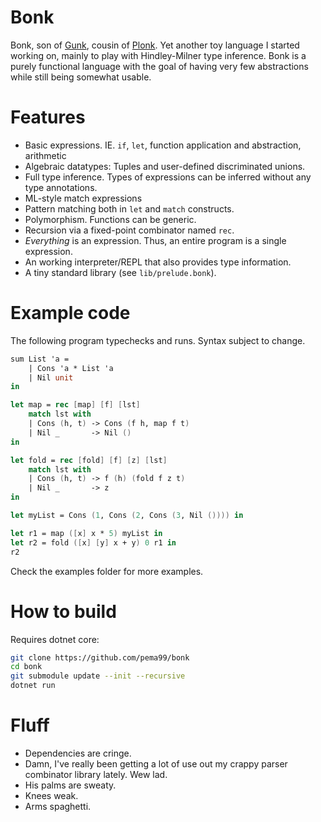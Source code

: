 # Bonk
Bonk, son of [Gunk](https://github.com/pema99/gunk), cousin of [Plonk](https://github.com/pema99/plonk).
Yet another toy language I started working on, mainly to play with Hindley-Milner type inference. Bonk is a purely functional language with the goal of having very few abstractions while still being somewhat usable.

# Features
- Basic expressions. IE. `if`, `let`, function application and abstraction, arithmetic
- Algebraic datatypes: Tuples and user-defined discriminated unions.
- Full type inference. Types of expressions can be inferred without any type annotations.
- ML-style match expressions
- Pattern matching both in `let` and `match` constructs.
- Polymorphism. Functions can be generic.
- Recursion via a fixed-point combinator named `rec`.
- _Everything_ is an expression. Thus, an entire program is a single expression.
- An working interpreter/REPL that also provides type information.
- A tiny standard library (see `lib/prelude.bonk`).

# Example code
The following program typechecks and runs. Syntax subject to change.
```fs
sum List 'a =
    | Cons 'a * List 'a
    | Nil unit
in

let map = rec [map] [f] [lst]
    match lst with
    | Cons (h, t) -> Cons (f h, map f t)
    | Nil _       -> Nil () 
in

let fold = rec [fold] [f] [z] [lst]
    match lst with
    | Cons (h, t) -> f (h) (fold f z t)
    | Nil _       -> z
in

let myList = Cons (1, Cons (2, Cons (3, Nil ()))) in

let r1 = map ([x] x * 5) myList in
let r2 = fold ([x] [y] x + y) 0 r1 in
r2
```
Check the examples folder for more examples.

# How to build
Requires dotnet core:
```sh
git clone https://github.com/pema99/bonk
cd bonk
git submodule update --init --recursive
dotnet run
```

# Fluff
- Dependencies are cringe.
- Damn, I've really been getting a lot of use out my crappy parser combinator library lately. Wew lad.
- His palms are sweaty.
- Knees weak.
- Arms spaghetti.
